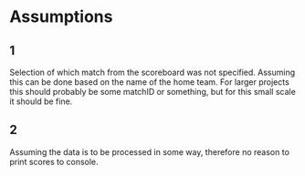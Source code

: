 # Assumptions

## 1

Selection of which match from the scoreboard was not specified. Assuming this can be done based on the name of the home team.
For larger projects this should probably be some matchID or something, but for this small scale it should be fine.

## 2

Assuming the data is to be processed in some way, therefore no reason to print scores to console.
